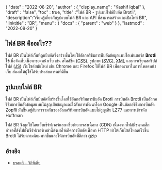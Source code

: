 {
  "date" : "2022-08-20",
  "author" : {
    "display_name" : "Kashif Iqbal"
},
  "draft" : "false",
  "toc" : true,
  "title" :"ไฟล์ BR - รูปแบบไฟล์บีบอัด Brotli",
  "description":"เรียนรู้เกี่ยวกับรูปแบบไฟล์ BR และ API ที่สามารถสร้างและเปิดไฟล์ BR",
  "linktitle" : "BR",
  "menu" : {
    "docs" : {
      "parent" : "web"
}
},
  "lastmod" : "2022-08-20"
}

## ไฟล์ BR คืออะไร??

ไฟล์ BR เป็นไฟล์เว็บที่ถูกบีบอัดซึ่งสร้างขึ้นโดยใช้อัลกอริธึมการบีบอัดข้อมูลแบบโอเพ่นซอร์ส **Brotli** ใช้เพื่อจัดเก็บเนื้อหาของหน้าเว็บ เช่น สไตล์ชีต ([CSS](/th/web/css/)), รูปภาพ ([SVG](/th/page-description-language/svg/)), [XML](/th/web/xml/) และการเขียนสคริปต์ ไฟล์ ([JS](/th/web/js/)) เว็บไซต์สมัยใหม่ เช่น Chrome และ Firefox ใช้ไฟล์ BR เพื่อลดเวลาในการโหลดหน้าเว็บ ส่งผลให้ผู้ใช้ได้รับประสบการณ์ที่ดีขึ้น

## รูปแบบไฟล์ BR

ไฟล์ BR เป็นไฟล์เว็บบีบอัดที่สร้างขึ้นโดยใช้อัลกอริทึมการบีบอัด Brotli การบีบอัด Brotli เป็นอัลกอริธึมการบีบอัดข้อมูลแบบไม่สูญเสียข้อมูลและได้รับการพัฒนาโดย Google เป็นอัลกอริธึมการบีบอัด Zopfli มันขึ้นอยู่กับการรวมกันของอัลกอริทึมการบีบอัดแบบไม่สูญเสีย LZ77 และการเข้ารหัส Huffman

ไฟล์ BR จึงถูกใช้โดยเว็บเซิร์ฟเวอร์และเครือข่ายการส่งเนื้อหา (CDN) เนื่องจากไฟล์มีขนาดเล็ก คำขอที่ส่งไปยังเซิร์ฟเวอร์เหล่านี้ส่งผลให้เกิดการบีบอัดเนื้อหา HTTP ทำให้เว็บไซต์โหลดเร็วขึ้น Brotli ได้รับความนิยมมากขึ้นและให้การบีบอัดที่ดีกว่า gzip

## อ้างอิง

* [บรอตลี - วิกิพีเดีย](https://en.wikipedia.org/wiki/Brotli)

